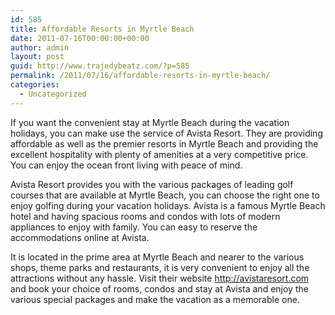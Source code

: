 ```yaml
---
id: 585
title: Affordable Resorts in Myrtle Beach
date: 2011-07-16T00:00:00+00:00
author: admin
layout: post
guid: http://www.trajedybeatz.com/?p=585
permalink: /2011/07/16/affordable-resorts-in-myrtle-beach/
categories:
  - Uncategorized
---
```

If you want the convenient stay at Myrtle Beach during the vacation holidays, you can make use the service of Avista Resort. They are providing affordable as well as the premier resorts in Myrtle Beach and providing the excellent hospitality with plenty of amenities at a very competitive price. You can enjoy the ocean front living with peace of mind.

Avista Resort provides you with the various packages of leading golf courses that are available at Myrtle Beach, you can choose the right one to enjoy golfing during your vacation holidays. Avista is a famous Myrtle Beach hotel and having spacious rooms and condos with lots of modern appliances to enjoy with family. You can easy to reserve the accommodations online at Avista.

It is located in the prime area at Myrtle Beach and nearer to the various shops, theme parks and restaurants, it is very convenient to enjoy all the attractions without any hassle. Visit their website http://avistaresort.com and book your choice of rooms, condos and stay at Avista and enjoy the various special packages and make the vacation as a memorable one.